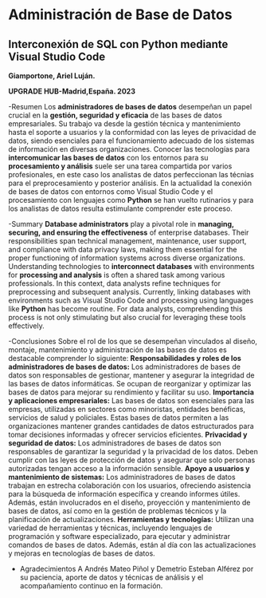 # Administración de Base de Datos
## Interconexión de SQL con Python mediante Visual Studio Code

**Giamportone, Ariel Luján.**

**UPGRADE HUB-Madrid,España. 2023**

-Resumen
Los **administradores de bases de datos** desempeñan un papel crucial en la **gestión, seguridad y eficacia** de las bases de datos empresariales. Su trabajo va desde la gestión técnica y mantenimiento hasta el soporte a usuarios y la conformidad con las leyes de privacidad de datos, siendo esenciales para el funcionamiento adecuado de los sistemas de información en diversas organizaciones.
Conocer las tecnologías para **intercomunicar las bases de datos** con los entornos para su **procesamiento y análisis** suele ser una tarea compartida por varios profesionales, en este caso los analistas de datos perfeccionan las técnias para el preprocesamiento y posterior análisis. En la actualidad la conexión de bases de datos con entornos como Visual Studio Code y el procesamiento con lenguajes como **Python** se han vuelto rutinarios y para los analistas de datos resulta estimulante comprender este proceso.

-Summary
**Database administrators** play a pivotal role in **managing, securing, and ensuring the effectiveness** of enterprise databases. Their responsibilities span technical management, maintenance, user support, and compliance with data privacy laws, making them essential for the proper functioning of information systems across diverse organizations.
Understanding technologies to **interconnect databases** with environments for **processing and analysis** is often a shared task among various professionals. In this context, data analysts refine techniques for preprocessing and subsequent analysis. Currently, linking databases with environments such as Visual Studio Code and processing using languages like **Python** has become routine. For data analysts, comprehending this process is not only stimulating but also crucial for leveraging these tools effectively.

-Conclusiones
Sobre el rol de los que se desempeñan vinculados al diseño, montaje, mantenimiento y administración de las bases de datos es destacable comprender lo siguiente: 
**Responsabilidades y roles de los administradores de bases de datos:** Los administradores de bases de datos son responsables de gestionar, mantener y asegurar la integridad de las bases de datos informáticas. Se ocupan de reorganizar y optimizar las bases de datos para mejorar su rendimiento y facilitar su uso.
**Importancia y aplicaciones empresariales:** Las bases de datos son esenciales para las empresas, utilizadas en sectores como minoristas, entidades benéficas, servicios de salud y policiales. Estas bases de datos permiten a las organizaciones mantener grandes cantidades de datos estructurados para tomar decisiones informadas y ofrecer servicios eficientes.
**Privacidad y seguridad de datos:** Los administradores de bases de datos son responsables de garantizar la seguridad y la privacidad de los datos. Deben cumplir con las leyes de protección de datos y asegurar que solo personas autorizadas tengan acceso a la información sensible.
**Apoyo a usuarios y mantenimiento de sistemas:** Los administradores de bases de datos trabajan en estrecha colaboración con los usuarios, ofreciendo asistencia para la búsqueda de información específica y creando informes útiles. Además, están involucrados en el diseño, proyección y mantenimiento de bases de datos, así como en la gestión de problemas técnicos y la planificación de actualizaciones.
**Herramientas y tecnologías:** Utilizan una variedad de herramientas y técnicas, incluyendo lenguajes de programación y software especializado, para ejecutar y administrar comandos de bases de datos. Además, están al día con las actualizaciones y mejoras en tecnologías de bases de datos.

- Agradecimientos
A Andrés Mateo Piñol y Demetrio Esteban Alférez por su paciencia, aporte de datos y técnicas de análisis y el acompañamiento continuo en la formación.